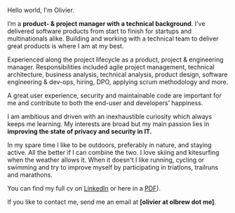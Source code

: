 Hello world, I'm Olivier.

I’m a **product- & project manager with a technical background**. I've delivered software products from start to finish for startups and multinationals alike. Building and working with a technical team to deliver great products is where I am at my best.

Experienced along the project lifecycle as a product, project & engineering manager. Responsibilities included agile project management, technical architecture, business analysis, technical analysis, product design, software engineering & dev-ops, hiring, DPO, applying scrum methodology and more.

A great user experience, security and maintainable code are important for me and contribute to both the end-user and developers’ happiness.

I am ambitious and driven with an inexhaustible curiosity which always keeps me learning.
My interests are broad but my main passion lies in **improving the state of privacy and security in IT.**

In my spare time I like to be outdoors, preferably in nature, and staying active.
All the better if I can combine the two. I love skiing and kitesurfing when the weather allows it.
When it doesn't I like running, cycling or swimming and try to improve myself by participating in
triatlons, trailruns and marathons.

You can find my full cv on [LinkedIn](https://www.linkedin.com/in/olbrew/) or here in a [PDF](https://olbrew.me/CV-OlivierBrewaeys-2024.pdf)).

If you like to contact me, send me an email at **[olivier at olbrew dot me]**.
